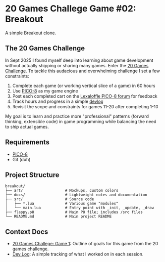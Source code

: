 # 20 Games Challege Game #02: Breakout

A simple Breakout clone.

## The 20 Games Challenge

In Sept 2025 I found myself deep into learning about game development without actually shipping or sharing many games. Enter the [20 Games Challenge](https://20_games_challenge.gitlab.io). To tackle this audacious and overwhelming challenge I set a few constraints:

1. Complete each game (or working vertical slice of a game) in 60 hours
2. Use [PICO-8](https://www.lexaloffle.com/dl/docs/pico-8_manual.html) as my game engine
3. Post each completed cart on the [Lexaloffle PICO-8 forum](https://www.lexaloffle.com/bbs/?cat=7) for feedback
4. Track hours and progress in a simple [devlog](/docs/devlog.md)
5. Revisit the scope and constraints for games 11-20 after completing 1-10

My goal is to learn and practice more "professional" patterns (forward thinking, extensible code) in game programming while balancing the need to ship actual games.



## Requirements

- [PICO-8](https://www.lexaloffle.com/pico-8.php)
- Git (duh)

## Project Structure

```plaintext
breakout/
├── art/                   # Mockups, custom colors
├── docs/                  # Lightweight notes and documentation
├── src/                   # Source code
│   ├── *.lua              # Various game "modules"
│   └── main.lua           # Entry point with _init, _update, _draw
├── flappy.p8              # Main P8 file; includes /src files
└── README.md              # Main project README
```

## Context Docs

- [20 Games Challege: Game 1](/docs/20-games-challenge.md): Outline of goals for this game from the 20 games challenge.
- [Dev Log](/docs/devlog.md): A simple tracking of what I worked on in each session.
